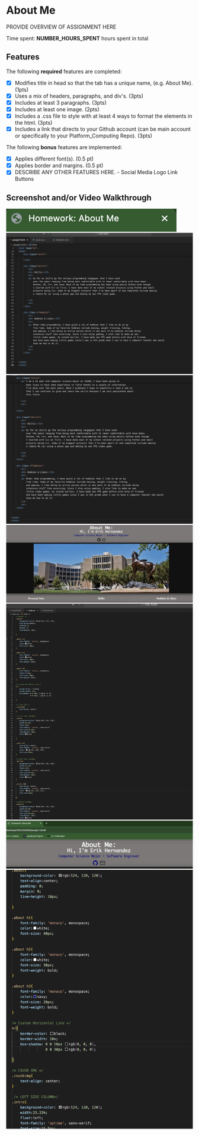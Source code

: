 # About Me

PROVIDE OVERVIEW OF ASSIGNMENT HERE

Time spent: **NUMBER_HOURS_SPENT** hours spent in total

## Features

The following **required** features are completed:

- [X] Modifies title in head so that the tab has a unique name, (e.g. About Me). (1pts)
- [X] Uses a mix of headers, paragraphs, and div's. (3pts)
- [X] Includes at least 3 paragraphs. (3pts)
- [X] Includes at least one image. (2pts)
- [X] Includes a .css file to style with at least 4 ways to format the elements in the html. (3pts)
- [X] Includes a link that directs to your Github account (can be main account or specifically to your Platform_Computing Repo). (3pts)

The following **bonus** features are implemented:

- [X] Applies different font(s). (0.5 pt)
- [X] Applies border and margins. (0.5 pt)
- [X] DESCRIBE ANY OTHER FEATURES HERE. - Social Media Logo Link Buttons

## Screenshot and/or Video Walkthrough

<img src="img/title_intab.png" title='Title in tab' width='' alt='Title in tab' />
<img src="img/mixof_divs_hdrs_paras.png" title='Mix of headers/paragraphs/divs' width='' alt='Mix of headers/paragraphs/divs' />
<img src="img/3_paragraphs.png" title='3 Paragraphs' width='' alt='3 Paragraphs' />
<img src="img/pic_onweb.png" title='One Picture' width='' alt='One Picture' />
<img src="img/cssfile.png" title='CSS File' width='' alt='CSS File' />
<img src="img/github_icon_email_iconlinks.png" title='Github Link' width='' alt='Github Link' />
<img src="img/diff_fonts_brders_margs.png" title='Different Fonts and Margins' width='' alt='Different Fonts and Margins' />
<img src="img/website.png" title='Pic of Website' width='' alt='Pic of Website />

## Notes:
PROVIDE RELEVANT OR ADDITIONAL INFORMATION HERE. Below are formatting options to add emphasis in text
<ul>
  <li>**Example in bold**</li>
  <li>*Example in italics*</li>
</ul>
